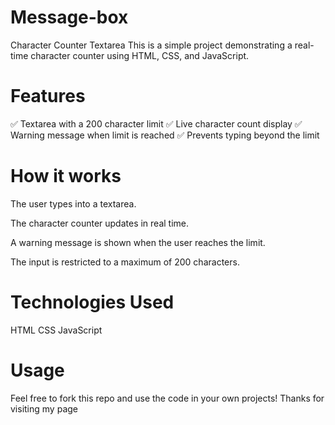 # Message-box
Character Counter Textarea
This is a simple project demonstrating a real-time character counter using HTML, CSS, and JavaScript.

# Features
✅ Textarea with a 200 character limit
✅ Live character count display
✅ Warning message when limit is reached
✅ Prevents typing beyond the limit

# How it works
The user types into a textarea.

The character counter updates in real time.

A warning message is shown when the user reaches the limit.

The input is restricted to a maximum of 200 characters.

# Technologies Used
HTML
CSS
JavaScript

# Usage
Feel free to fork this repo and use the code in your own projects!
Thanks for visiting my page
